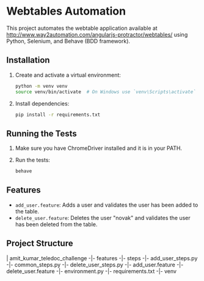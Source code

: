 # Webtables Automation

This project automates the webtable application available at http://www.way2automation.com/angularjs-protractor/webtables/ using Python, Selenium, and Behave (BDD framework).

## Installation

1. Create and activate a virtual environment:

    ```bash
    python -m venv venv
    source venv/bin/activate  # On Windows use `venv\Scripts\activate`
    ```

2. Install dependencies:

    ```bash
    pip install -r requirements.txt
    ```

## Running the Tests

1. Make sure you have ChromeDriver installed and it is in your PATH.

2. Run the tests:

    ```bash
    behave
    ```

## Features

- `add_user.feature`: Adds a user and validates the user has been added to the table.
- `delete_user.feature`: Deletes the user "novak" and validates the user has been deleted from the table.

## Project Structure

| amit_kumar_teledoc_challenge
    -|- features
        -|- steps
            -|- add_user_steps.py
            -|- common_steps.py
            -|- delete_user_steps.py
        -|- add_user.feature
        -|- delete_user.feature
        -|- environment.py
    -|- requirements.txt
    -|- venv








